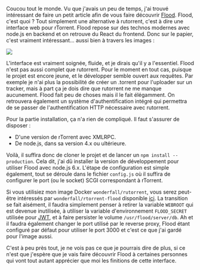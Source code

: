 Coucou tout le monde. Vu que j'avais un peu de temps, j'ai trouvé intéressant de faire un petit article afin de vous faire découvrir [Flood](https://github.com/jfurrow/flood). Flood, c'est quoi ? Tout simplement une alternative à rutorrent, c'est à dire une interface web pour rTorrent. Flood repose sur des technos modernes avec node.js en backend et on retrouve du React du frontend. Donc sur le papier, c'est vraiment intéressant... aussi bien à travers les images :

![](https://camo.githubusercontent.com/d8f5cb502f06e0ea1cc171550c2bed035293c1a9/68747470733a2f2f73332e616d617a6f6e6177732e636f6d2f6a6f686e667572726f772e636f6d2f73686172652f666c6f6f642d73637265656e73686f742d612d303630362e706e67)

L'interface est vraiment soignée, fluide, et je dirais qu'il y a l'essentiel. Flood n'est pas aussi complet que rutorrent. Pour le moment en tout cas, puisque le projet est encore jeune, et le développer semble ouvert aux requêtes. Par exemple je n'ai plus la possibilité de créer un .torrent pour l'uploader sur un tracker, mais à part ça je dois dire que rutorrent ne me manque aucunement. Flood fait peu de choses mais il le fait élégamment. On retrouvera également un système d'authentification intégré qui permettra de se passer de l'authentification HTTP nécessaire avec rutorrent.

Pour la partie installation, ça n'a rien de compliqué. Il faut s'assurer de disposer :

* D'une version de rTorrent avec XMLRPC.
* De node.js, dans sa version 4.x ou ultérieure.

Voilà, il suffira donc de cloner le projet et de lancer un `npm install --production`. Cela dit, j'ai dû installer la version de développement pour utiliser Flood avec node.js 6.x. L'étape de configuration est simple également, tout se déroule dans le fichier `config.js` où il suffira de configurer le port (ou le socket) SCGI correspondant à rTorrent.

Si vous utilisiez mon image Docker `wonderfall/rutorrent`, vous serez peut-être intéressés par `wonderfall/rtorrent-flood` disponible [ici](https://hub.docker.com/r/wonderfall/rtorrent-flood/). La transition se fait aisément, il faudra simplement penser à retirer la variable `WEBROOT` qui est devenue inutilisée, à utiliser la variable d'environnement `FLOOD_SECRET` utilisée pour [JWT](https://github.com/auth0/node-jsonwebtoken), et à faire persister le volume `/usr/flood/server/db`. Ah et il faudra également changer le port utilisé par le reverse proxy, Flood étant configuré par défaut pour utiliser le port 3000 et c'est ce que j'ai gardé pour l'image aussi.

C'est à peu près tout, je ne vois pas ce que je pourrais dire de plus, si ce n'est que j'espère que je vais faire découvrir Flood à certaines personnes qui vont tout autant apprécier que moi les finitions de cette interface.
